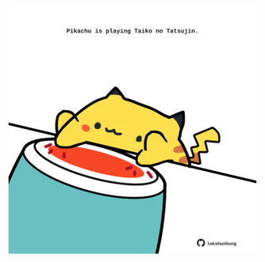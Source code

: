 <!-- built at 14/12/2022, 20:01:11 UTC -->
<p align="center">
  <img width="500" height="500" src="./ReadmeImage.svg">
</p>
